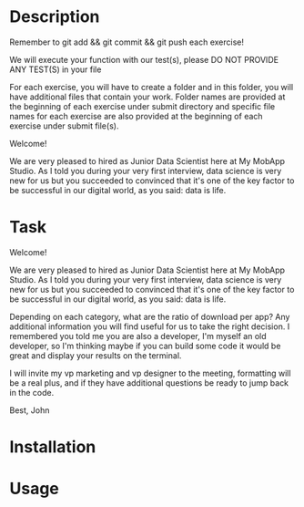 # Description

Remember to git add && git commit && git push each exercise!

We will execute your function with our test(s), please DO NOT PROVIDE ANY TEST(S) in your file

For each exercise, you will have to create a folder and in this folder, you will have additional files that contain your work. Folder names are provided at the beginning of each exercise under submit directory and specific file names for each exercise are also provided at the beginning of each exercise under submit file(s).

Welcome!

We are very pleased to hired as Junior Data Scientist here at My MobApp Studio. As I told you during your very first interview, data science is very new for us but you succeeded to convinced that it's one of the key factor to be successful in our digital world, as you said: data is life.

# Task

Welcome!

We are very pleased to hired as Junior Data Scientist here at My MobApp Studio. As I told you during your very first interview, data science is very new for us but you succeeded to convinced that it's one of the key factor to be successful in our digital world, as you said: data is life.

Depending on each category, what are the ratio of download per app?
Any additional information you will find useful for us to take the right decision.
I remembered you told me you are also a developer, I'm myself an old developer, so I'm thinking maybe if you can build some code it would be great and display your results on the terminal.

I will invite my vp marketing and vp designer to the meeting, formatting will be a real plus, and if they have additional questions be ready to jump back in the code.

Best, John

# Installation

# Usage

